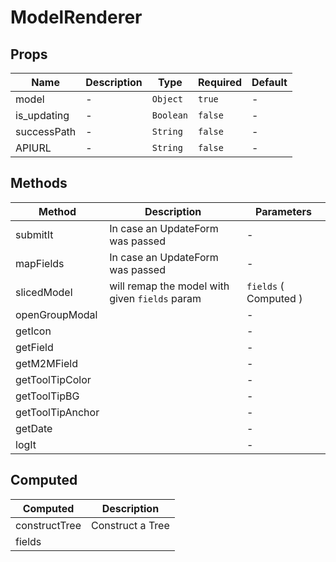 # ModelRenderer

## Props

<!-- @vuese:ModelRenderer:props:start -->
|Name|Description|Type|Required|Default|
|---|---|---|---|---|
|model|-|`Object`|`true`|-|
|is_updating|-|`Boolean`|`false`|-|
|successPath|-|`String`|`false`|-|
|APIURL|-|`String`|`false`|-|

<!-- @vuese:ModelRenderer:props:end -->


## Methods

<!-- @vuese:ModelRenderer:methods:start -->
|Method|Description|Parameters|
|---|---|---|
|submitIt|In case an UpdateForm was passed|-|
|mapFields|In case an UpdateForm was passed|-|
|slicedModel|will remap the model with given `fields` param|`fields` ( Computed )|
|openGroupModal||-|
|getIcon||-|
|getField||-|
|getM2MField||-|
|getToolTipColor||-|
|getToolTipBG||-|
|getToolTipAnchor||-|
|getDate||-|
|logIt||-|

<!-- @vuese:ModelRenderer:methods:end -->


## Computed

<!-- @vuese:ModelRenderer:computed:start -->
|Computed|Description|
|---|---|
|constructTree|Construct a Tree|
|fields||

<!-- @vuese:ModelRenderer:computed:end -->


